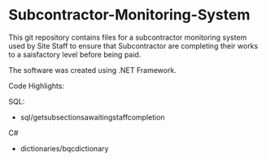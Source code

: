 # Subcontractor-Monitoring-System

This git repository contains files for a subcontractor monitoring system used by Site Staff to ensure that Subcontractor are completing their works to a saisfactory level before being paid.

The software was created using .NET Framework. 

Code Highlights:

SQL:
- sql/getsubsectionsawaitingstaffcompletion

C#
- dictionaries/bqcdictionary

